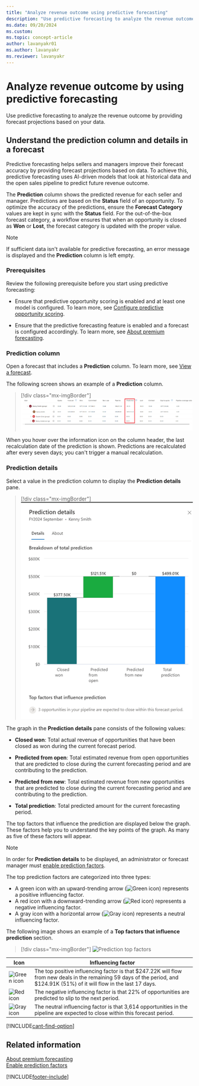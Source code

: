 ```yaml
---
title: "Analyze revenue outcome using predictive forecasting"
description: "Use predictive forecasting to analyze the revenue outcome by providing forecast projections based on your data."
ms.date: 09/20/2024
ms.custom: 
ms.topic: concept-article
author: lavanyakr01
ms.author: lavanyakr
ms.reviewer: lavanyakr
---
```


# Analyze revenue outcome by using predictive forecasting

Use predictive forecasting to analyze the revenue outcome by providing forecast projections based on your data.

## Understand the prediction column and details in a forecast

Predictive forecasting helps sellers and managers improve their forecast accuracy by providing forecast projections based on data. To achieve this, predictive forecasting uses AI-driven models that look at historical data and the open sales pipeline to predict future revenue outcome.

The **Prediction** column shows the predicted revenue for each seller and manager. Predictions are based on the **Status** field of an opportunity. To optimize the accuracy of the predictions, ensure the **Forecast Category** values are kept in sync with the **Status** field. For the out-of-the-box forecast category, a workflow ensures that when an opportunity is closed as **Won** or **Lost**, the forecast category is updated with the proper value.

> [!NOTE]
> If sufficient data isn't available for predictive forecasting, an error message is displayed and the **Prediction** column is left empty.

### Prerequisites

Review the following prerequisite before you start using predictive forecasting:

- Ensure that predictive opportunity scoring is enabled and at least one model is configured. To learn more, see [Configure predictive opportunity scoring](configure-predictive-opportunity-scoring.md).  

-	Ensure that the predictive forecasting feature is enabled and a forecast is configured accordingly. To learn more, see [About premium forecasting](configure-premium-forecasting.md).


### Prediction column

Open a forecast that includes a **Prediction** column. To learn more, see [View a forecast](/dynamics365/sales-enterprise/view-forecasts).

The following screen shows an example of a **Prediction** column.

> [!div class="mx-imgBorder"]
> ![Prediction column](media/predictive-forecasting-prediction-column.png "Prediction column")

When you hover over the information icon on the column header, the last recalculation date of the prediction is shown. Predictions are recalculated after every seven days; you can't trigger a manual recalculation.

### Prediction details

Select a value in the prediction column to display the **Prediction details** pane.

> [!div class="mx-imgBorder"]
> ![Prediction details pane](media/predictive-forecasting-prediction-details.png "Prediction details pane")

The graph in the **Prediction details** pane consists of the following values:  

- **Closed won**: Total actual revenue of opportunities that have been closed as won during the current forecast period.

- **Predicted from open**: Total estimated revenue from open opportunities that are predicted to close during the current forecasting period and are contributing to the prediction.  

- **Predicted from new**: Total estimated revenue from new opportunities that are predicted to close during the current forecasting period and are contributing to the prediction.

- **Total prediction**: Total predicted amount for the current forecasting period.

The top factors that influence the prediction are displayed below the graph. These factors help you to understand the key points of the graph. As many as five of these factors will appear.

>[!NOTE]
>In order for **Prediction details** to be displayed, an administrator or forecast manager must [enable prediction factors](/dynamics365/sales-enterprise/forecast-configure-advanced-settings#enable-prediction-factors).  

The top prediction factors are categorized into three types:  
-	A green icon with an upward-trending arrow (![Green icon](media/predictive-forecasting-factor-green-icon.png)) represents a positive influencing factor.  
-	A red icon with a downward-trending arrow (![Red icon](media/predictive-forecasting-factor-red-icon.png)) represents a negative influencing factor.  
-	A gray icon with a horizontal arrow (![Gray icon](media/predictive-forecasting-factor-gray-icon.png)) represents a neutral influencing factor.  

The following image shows an example of a **Top factors that influence prediction** section. 

> [!div class="mx-imgBorder"]
> ![Prediction top factors](media/predictive-forecasting-top-factors.png "Prediction top factors")  

| Icon | Influencing factor
| - | -|
| ![Green icon](media/predictive-forecasting-factor-green-icon.png) |The top positive influencing factor is that $247.22K will flow from new deals in the remaining 59 days of the period, and $124.91K (51%) of it will flow in the last 17 days.|
| ![Red icon](media/predictive-forecasting-factor-red-icon.png) | The negative influencing factor is that 22% of opportunities are predicted to slip to the next period. |
|  ![Gray icon](media/predictive-forecasting-factor-gray-icon.png) | The neutral influencing factor is that 3,614 opportunities in the pipeline are expected to close within this forecast period. |

[!INCLUDE[cant-find-option](../includes/cant-find-option.md)]

## Related information

[About premium forecasting](configure-premium-forecasting.md)  
[Enable prediction factors](/dynamics365/sales-enterprise/forecast-configure-advanced-settings#enable-prediction-factors)


[!INCLUDE[footer-include](../includes/footer-banner.md)]
